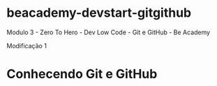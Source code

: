# beacademy-devstart-gitgithub
Modulo 3  - Zero To Hero - Dev Low Code - Git e GitHub - Be Academy

Modificação 1 

# Conhecendo Git e GitHub

